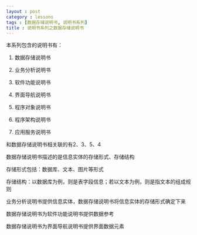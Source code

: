 ```yaml
---
layout : post
category : lessons
tags : [数据存储说明书, 说明书系列]
title : 说明书系列之数据存储说明书
---
```




本系列包含的说明书有：

1. 数据存储说明书

2. 业务分析说明书

3. 软件功能说明书

4. 界面导航说明书

5. 程序对象说明书

6. 程序架构说明书

7. 应用服务说明书

和数据存储说明书相关联的有2、3、5、4

数据存储说明书描述的是信息实体的存储形式、存储结构

存储形式包括：数据库、文本、图片等形式

存储结构：以数据库为例，则是表字段信息；若以文本为例，则是指文本的组成规则

业务分析说明书提供信息实体，数据存储说明书将信息实体的存储形式确定下来

数据存储说明书为软件功能说明书提供数据参考

数据存储说明书为界面导航说明书提供界面数据元素